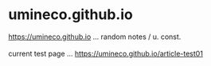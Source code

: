 # umineco.github.io
https://umineco.github.io ... random notes / u. const.<br>
<br>
current test page ... https://umineco.github.io/article-test01
